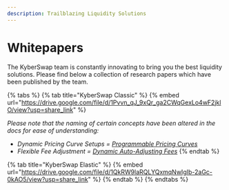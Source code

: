 ```yaml
---
description: Trailblazing Liquidity Solutions
---
```


# Whitepapers

The KyberSwap team is constantly innovating to bring you the best liquidity solutions. Please find below a collection of research papers which have been published by the team.

{% tabs %}
{% tab title="KyberSwap Classic" %}
{% embed url="https://drive.google.com/file/d/1Pvvn_qJ_9xQr_ga2CWqGexLo4wF2jklO/view?usp=share_link" %}

_Please note that the naming of certain concepts have been altered in the docs for ease of understanding:_&#x20;

* _Dynamic Pricing Curve Setups =_ [_Programmable Pricing Curves_](../liquidity-solutions/kyberswap-classic/concepts/dynamic-pricing-curves.md)
* _Flexible Fee Adjustment =_ [_Dynamic Auto-Adjusting Fees_](../liquidity-solutions/kyberswap-classic/concepts/flexible-fee-adjustment.md)
{% endtab %}

{% tab title="KyberSwap Elastic" %}
{% embed url="https://drive.google.com/file/d/1QkRW9laRQLYQxmqNwIgIb-2aGc-0kAO5/view?usp=share_link" %}
{% endtab %}
{% endtabs %}
